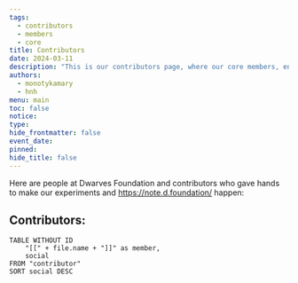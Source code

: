 ```yaml
---
tags:
  - contributors
  - members
  - core
title: Contributors
date: 2024-03-11
description: "This is our contributors page, where our core members, engineers, and community help to give hand to our research, our field notes, and this site: https://note.d.foundation/."
authors:
  - monotykamary
  - hnh
menu: main
toc: false
notice: 
type: 
hide_frontmatter: false
event_date: 
pinned: 
hide_title: false
---
```

Here are people at Dwarves Foundation and contributors who gave hands to make our experiments and https://note.d.foundation/ happen:

## Contributors:
```dataview
TABLE WITHOUT ID
	"[[" + file.name + "]]" as member,
	social
FROM "contributor"
SORT social DESC
```

